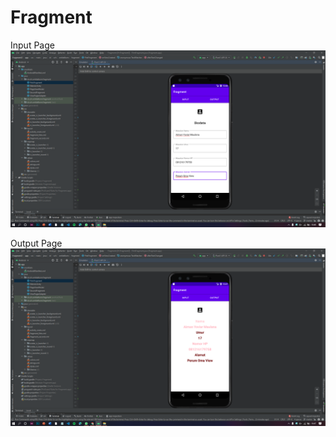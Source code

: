 # Fragment

Input Page
<img src="https://github.com/AimanYoviar/Fragment/blob/master/Aset/Screenshot%20(18).png">

Output Page
<img src="https://github.com/AimanYoviar/Fragment/blob/master/Aset/Screenshot%20(19).png">
